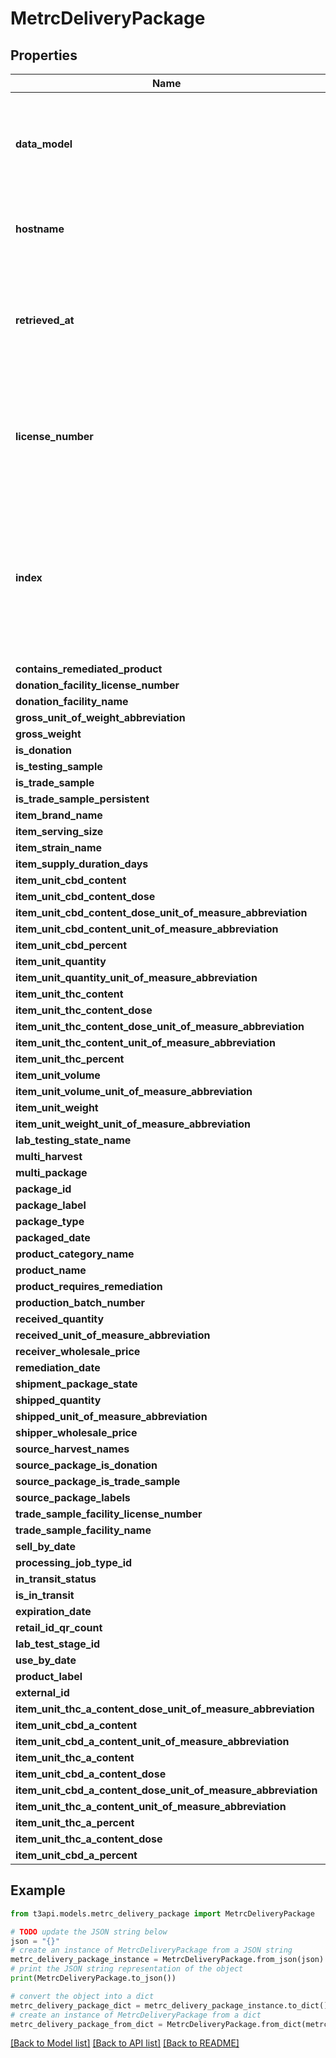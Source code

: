 # MetrcDeliveryPackage


## Properties

Name | Type | Description | Notes
------------ | ------------- | ------------- | -------------
**data_model** | **str** | Name of this object&#39;s data model  Note: This cannot be used to sort or filter.  | [optional] 
**hostname** | **str** | The hostname this object was retrieved | [optional] 
**retrieved_at** | **datetime** | Timestamp of when this object was pulled from Metrc  Note: This cannot be used to sort or filter.  | [optional] 
**license_number** | **str** | License number used to access this object  Note: This cannot be used to sort or filter.  | [optional] 
**index** | **str** | Describes the current state of this object at the time it was returned from the API.   Note: This cannot be used to sort or filter.  | [optional] 
**contains_remediated_product** | **bool** |  | [optional] 
**donation_facility_license_number** | **str** |  | [optional] 
**donation_facility_name** | **str** |  | [optional] 
**gross_unit_of_weight_abbreviation** | **str** |  | [optional] 
**gross_weight** | **float** |  | [optional] 
**is_donation** | **bool** |  | [optional] 
**is_testing_sample** | **bool** |  | [optional] 
**is_trade_sample** | **bool** |  | [optional] 
**is_trade_sample_persistent** | **bool** |  | [optional] 
**item_brand_name** | **str** |  | [optional] 
**item_serving_size** | **str** |  | [optional] 
**item_strain_name** | **str** |  | [optional] 
**item_supply_duration_days** | **float** |  | [optional] 
**item_unit_cbd_content** | **float** |  | [optional] 
**item_unit_cbd_content_dose** | **float** |  | [optional] 
**item_unit_cbd_content_dose_unit_of_measure_abbreviation** | **str** |  | [optional] 
**item_unit_cbd_content_unit_of_measure_abbreviation** | **str** |  | [optional] 
**item_unit_cbd_percent** | **float** |  | [optional] 
**item_unit_quantity** | **float** |  | [optional] 
**item_unit_quantity_unit_of_measure_abbreviation** | **str** |  | [optional] 
**item_unit_thc_content** | **float** |  | [optional] 
**item_unit_thc_content_dose** | **float** |  | [optional] 
**item_unit_thc_content_dose_unit_of_measure_abbreviation** | **str** |  | [optional] 
**item_unit_thc_content_unit_of_measure_abbreviation** | **str** |  | [optional] 
**item_unit_thc_percent** | **float** |  | [optional] 
**item_unit_volume** | **float** |  | [optional] 
**item_unit_volume_unit_of_measure_abbreviation** | **str** |  | [optional] 
**item_unit_weight** | **float** |  | [optional] 
**item_unit_weight_unit_of_measure_abbreviation** | **str** |  | [optional] 
**lab_testing_state_name** | **str** |  | [optional] 
**multi_harvest** | **bool** |  | [optional] 
**multi_package** | **bool** |  | [optional] 
**package_id** | **float** |  | [optional] 
**package_label** | **str** |  | [optional] 
**package_type** | **str** |  | [optional] 
**packaged_date** | **datetime** |  | [optional] 
**product_category_name** | **str** |  | [optional] 
**product_name** | **str** |  | [optional] 
**product_requires_remediation** | **bool** |  | [optional] 
**production_batch_number** | **str** |  | [optional] 
**received_quantity** | **float** |  | [optional] 
**received_unit_of_measure_abbreviation** | **str** |  | [optional] 
**receiver_wholesale_price** | **float** |  | [optional] 
**remediation_date** | **datetime** |  | [optional] 
**shipment_package_state** | **str** |  | [optional] 
**shipped_quantity** | **float** |  | [optional] 
**shipped_unit_of_measure_abbreviation** | **str** |  | [optional] 
**shipper_wholesale_price** | **float** |  | [optional] 
**source_harvest_names** | **str** |  | [optional] 
**source_package_is_donation** | **bool** |  | [optional] 
**source_package_is_trade_sample** | **bool** |  | [optional] 
**source_package_labels** | **str** |  | [optional] 
**trade_sample_facility_license_number** | **str** |  | [optional] 
**trade_sample_facility_name** | **str** |  | [optional] 
**sell_by_date** | **datetime** |  | [optional] 
**processing_job_type_id** | **float** |  | [optional] 
**in_transit_status** | **str** |  | [optional] 
**is_in_transit** | **bool** |  | [optional] 
**expiration_date** | **datetime** |  | [optional] 
**retail_id_qr_count** | **float** |  | [optional] 
**lab_test_stage_id** | **float** |  | [optional] 
**use_by_date** | **datetime** |  | [optional] 
**product_label** | **str** |  | [optional] 
**external_id** | **float** |  | [optional] 
**item_unit_thc_a_content_dose_unit_of_measure_abbreviation** | **str** |  | [optional] 
**item_unit_cbd_a_content** | **float** |  | [optional] 
**item_unit_cbd_a_content_unit_of_measure_abbreviation** | **str** |  | [optional] 
**item_unit_thc_a_content** | **float** |  | [optional] 
**item_unit_cbd_a_content_dose** | **float** |  | [optional] 
**item_unit_cbd_a_content_dose_unit_of_measure_abbreviation** | **str** |  | [optional] 
**item_unit_thc_a_content_unit_of_measure_abbreviation** | **str** |  | [optional] 
**item_unit_thc_a_percent** | **float** |  | [optional] 
**item_unit_thc_a_content_dose** | **float** |  | [optional] 
**item_unit_cbd_a_percent** | **float** |  | [optional] 

## Example

```python
from t3api.models.metrc_delivery_package import MetrcDeliveryPackage

# TODO update the JSON string below
json = "{}"
# create an instance of MetrcDeliveryPackage from a JSON string
metrc_delivery_package_instance = MetrcDeliveryPackage.from_json(json)
# print the JSON string representation of the object
print(MetrcDeliveryPackage.to_json())

# convert the object into a dict
metrc_delivery_package_dict = metrc_delivery_package_instance.to_dict()
# create an instance of MetrcDeliveryPackage from a dict
metrc_delivery_package_from_dict = MetrcDeliveryPackage.from_dict(metrc_delivery_package_dict)
```
[[Back to Model list]](../README.md#documentation-for-models) [[Back to API list]](../README.md#documentation-for-api-endpoints) [[Back to README]](../README.md)


